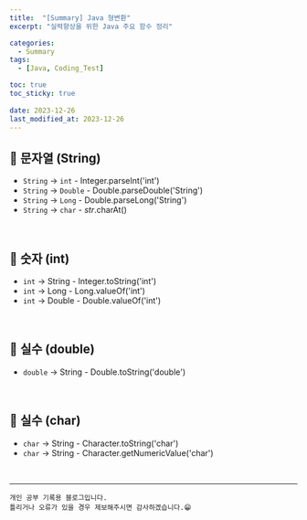 ```yaml
---
title:  "[Summary] Java 형변환"
excerpt: "실력향상을 위한 Java 주요 함수 정리"

categories:
  - Summary
tags:
  - [Java, Coding_Test]

toc: true
toc_sticky: true
 
date: 2023-12-26
last_modified_at: 2023-12-26
---
```


## 📖 문자열 (String)


 - `String` -> `int` - Integer.parseInt('int')  
 - `String` -> `Double` -  Double.parseDouble('String')  
 - `String` -> `Long` -  Double.parseLong('String')  
 - `String` -> `char` - *str*.charAt()  

<br>

## 📖 숫자 (int)

 - `int` -> String - Integer.toString('int')
 - `int` -> Long - Long.valueOf('int')
 - `int` -> Double - Double.valueOf('int')

<br>

## 📖 실수 (double)

 - `double` -> String - Double.toString('double')

<br>

## 📖 실수 (char)

 - `char` -> String - Character.toString('char')
 - `char` -> String - Character.getNumericValue('char')

<br>

***
    개인 공부 기록용 블로그입니다.
    틀리거나 오류가 있을 경우 제보해주시면 감사하겠습니다.😁